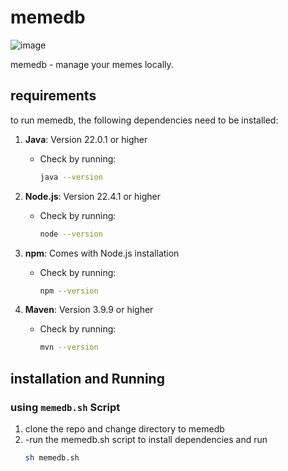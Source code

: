 # memedb

![image](https://github.com/user-attachments/assets/57adfa92-8aae-4b45-a778-4913b80b8352)

memedb - manage your memes locally.

## requirements

to run memedb, the following dependencies need to be installed:

1. **Java**: Version 22.0.1 or higher
   - Check by running:
     ```bash
     java --version
     ```

2. **Node.js**: Version 22.4.1 or higher
   - Check by running:
     ```bash
     node --version
     ```

3. **npm**: Comes with Node.js installation
   - Check by running:
     ```bash
     npm --version
     ```

4. **Maven**: Version 3.9.9 or higher
   - Check by running:
     ```bash
     mvn --version
     ```

## installation and Running

### using `memedb.sh` Script
1. clone the repo and change directory to memedb
2. -run the memedb.sh script to install dependencies and run
   ```bash
   sh memedb.sh
   ```
